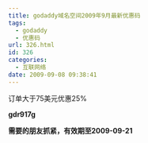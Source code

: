 ```yaml
---
title: godaddy域名空间2009年9月最新优惠码
tags:
  - godaddy
  - 优惠码
url: 326.html
id: 326
categories:
  - 互联网络
date: 2009-09-08 09:38:41
---
```


订单大于75美元优惠25%  

**gdr917g**  

**需要的朋友抓紧，有效期至2009-09-21**